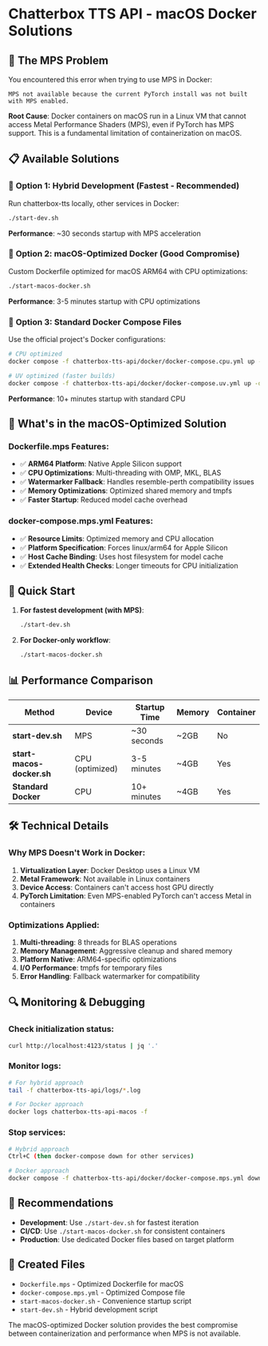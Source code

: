 # Chatterbox TTS API - macOS Docker Solutions

## 🚨 The MPS Problem

You encountered this error when trying to use MPS in Docker:
```
MPS not available because the current PyTorch install was not built with MPS enabled.
```

**Root Cause**: Docker containers on macOS run in a Linux VM that cannot access Metal Performance Shaders (MPS), even if PyTorch has MPS support. This is a fundamental limitation of containerization on macOS.

## 📋 Available Solutions

### 🥇 **Option 1: Hybrid Development (Fastest - Recommended)**
Run chatterbox-tts locally, other services in Docker:

```bash
./start-dev.sh
```

**Performance**: ~30 seconds startup with MPS acceleration

### 🥈 **Option 2: macOS-Optimized Docker (Good Compromise)**
Custom Dockerfile optimized for macOS ARM64 with CPU optimizations:

```bash
./start-macos-docker.sh
```

**Performance**: 3-5 minutes startup with CPU optimizations

### 🥉 **Option 3: Standard Docker Compose Files**
Use the official project's Docker configurations:

```bash
# CPU optimized
docker compose -f chatterbox-tts-api/docker/docker-compose.cpu.yml up -d

# UV optimized (faster builds)
docker compose -f chatterbox-tts-api/docker/docker-compose.uv.yml up -d
```

**Performance**: 10+ minutes startup with standard CPU

## 🔧 What's in the macOS-Optimized Solution

### Dockerfile.mps Features:
- ✅ **ARM64 Platform**: Native Apple Silicon support
- ✅ **CPU Optimizations**: Multi-threading with OMP, MKL, BLAS
- ✅ **Watermarker Fallback**: Handles resemble-perth compatibility issues
- ✅ **Memory Optimizations**: Optimized shared memory and tmpfs
- ✅ **Faster Startup**: Reduced model cache overhead

### docker-compose.mps.yml Features:
- ✅ **Resource Limits**: Optimized memory and CPU allocation
- ✅ **Platform Specification**: Forces linux/arm64 for Apple Silicon
- ✅ **Host Cache Binding**: Uses host filesystem for model cache
- ✅ **Extended Health Checks**: Longer timeouts for CPU initialization

## 🚀 Quick Start

1. **For fastest development (with MPS)**:
   ```bash
   ./start-dev.sh
   ```

2. **For Docker-only workflow**:
   ```bash
   ./start-macos-docker.sh
   ```

## 📊 Performance Comparison

| Method | Device | Startup Time | Memory | Container |
|--------|--------|--------------|--------|-----------|
| **start-dev.sh** | MPS | ~30 seconds | ~2GB | No |
| **start-macos-docker.sh** | CPU (optimized) | 3-5 minutes | ~4GB | Yes |
| **Standard Docker** | CPU | 10+ minutes | ~4GB | Yes |

## 🛠️ Technical Details

### Why MPS Doesn't Work in Docker:
1. **Virtualization Layer**: Docker Desktop uses a Linux VM
2. **Metal Framework**: Not available in Linux containers
3. **Device Access**: Containers can't access host GPU directly
4. **PyTorch Limitation**: Even MPS-enabled PyTorch can't access Metal in containers

### Optimizations Applied:
1. **Multi-threading**: 8 threads for BLAS operations
2. **Memory Management**: Aggressive cleanup and shared memory
3. **Platform Native**: ARM64-specific optimizations
4. **I/O Performance**: tmpfs for temporary files
5. **Error Handling**: Fallback watermarker for compatibility

## 🔍 Monitoring & Debugging

### Check initialization status:
```bash
curl http://localhost:4123/status | jq '.'
```

### Monitor logs:
```bash
# For hybrid approach
tail -f chatterbox-tts-api/logs/*.log

# For Docker approach
docker logs chatterbox-tts-api-macos -f
```

### Stop services:
```bash
# Hybrid approach
Ctrl+C (then docker-compose down for other services)

# Docker approach
docker compose -f chatterbox-tts-api/docker/docker-compose.mps.yml down
```

## 🎯 Recommendations

- **Development**: Use `./start-dev.sh` for fastest iteration
- **CI/CD**: Use `./start-macos-docker.sh` for consistent containers
- **Production**: Use dedicated Docker files based on target platform

## 📝 Created Files

- `Dockerfile.mps` - Optimized Dockerfile for macOS
- `docker-compose.mps.yml` - Optimized Compose file
- `start-macos-docker.sh` - Convenience startup script
- `start-dev.sh` - Hybrid development script

The macOS-optimized Docker solution provides the best compromise between containerization and performance when MPS is not available.
